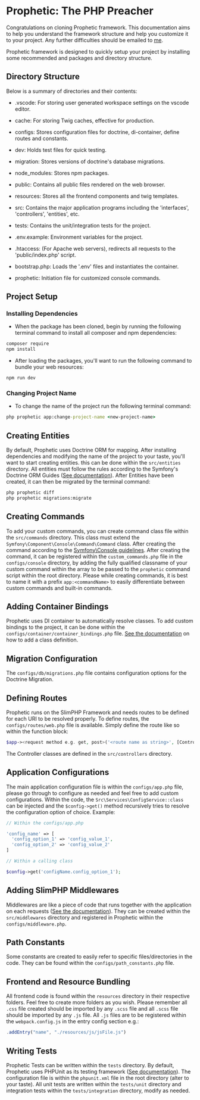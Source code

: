 # Prophetic: The PHP Preacher

Congratulations on cloning Prophetic framework. This documentation aims to help you understand the framework structure and help you customize it to your project. Any further difficulties should be emailed to [me](mailto:prosperpepple12@gmail.com).

Prophetic framework is designed to quickly setup your project by installing some recommended and packages and directory structure.

## Directory Structure

Below is a summary of directories and their contents:

- .vscode: For storing user generated workspace settings on the vscode editor.

- cache: For storing Twig caches, effective for production.

- configs: Stores configuration files for doctrine, di-container, define routes and constants.

- dev: Holds test files for quick testing.

- migration: Stores versions of doctrine's database migrations.

- node_modules: Stores npm packages.

- public: Contains all public files rendered on the web browser.

- resources: Stores all the frontend components and twig templates.

- src: Contains the major application programs including the 'interfaces', 'controllers', 'entities', etc.

- tests: Contains the unit/integration tests for the project.

- .env.example: Environment variables for the project.

- .htaccess: (For Apache web servers), redirects all requests to the 'public/index.php' script.

- bootstrap.php: Loads the '.env' files and instantiates the container.

- prophetic: Initiation file for customized console commands.

## Project Setup

### Installing Dependencies

- When the package has been cloned, begin by running the following terminal command to install all composer and npm dependencies:

```cmd
composer require
npm install
```

- After loading the packages, you'll want to run the following command to bundle your web resources:

```cmd
npm run dev
```

### Changing Project Name

- To change the name of the project run the following terminal command:

```cmd
php prophetic app:change-project-name <new-project-name>
```

## Creating Entities

By default, Prophetic uses Doctrine ORM for mapping. After installing dependencies and modifying the name of the project to your taste, you'll want to start creating entities. this can be done within the `src/entities` directory. All entities must follow the rules according to the Symfony's Doctrine ORM Guides ([See documentation](https://doctrine-project.org/projects/doctrine-orm/en/3.3/index.html)).
After Entities have been created, it can then be migrated by the terminal command:

```cmd
php prophetic diff
php prophetic migrations:migrate
```

## Creating Commands

To add your custom commands, you can create command class file within the `src/commands` directory. This class must extend the `Symfony\Component\Console\Command\Command` class. After creating the command according to the [Symfony\Console guidelines](https://symfony.com/doc/current/console.html#creating-a-command).
After creating the command, it can be registered within the `custom_commands.php` file in the `configs/console` directory, by adding the fully qualified classname of your custom command within the array to be passed to the `prophetic` command script within the root directory.
Please while creating commands, it is best to name it with a prefix `app:<commandName>` to easily differentiate between custom commands and built-in commands.

## Adding Container Bindings

Prophetic uses DI container to automatically resolve classes. To add custom bindings to the project, it can be done within the `configs/container/container_bindings.php` file. [See the documentation](https://php-di.org/docs) on how to add a class definition.

## Migration Configuration

The `configs/db/migrations.php` file contains configuration options for the Doctrine Migration.

## Defining Routes

Prophetic runs on the SlimPHP Framework and needs routes to be defined for each URI to be resolved properly. To define routes, the `configs/routes/web.php` file is available. Simply define the route like so within the function block:

```php
$app-><request method e.g. get, post>('<route name as string>', [ControllerName::class, fn(){}, 'arguments (optional)']);
```

The Controller classes are defined in the `src/controllers` directory.

## Application Configurations

The main application configuration file is within the `configs/app.php` file, please go through to configure as needed and feel free to add custom configurations. Within the code, the `Src\Services\ConfigService::class` can be injected and the `$config->get()` method recursively tries to resolve the configuration option of choice. Example:

```php
// Within the configs/app.php

'config_name' => [
  'config_option_1' => 'config_value_1',
  'config_option_2' => 'config_value_2'
]

// Within a calling class

$config->get('configName.config_option_1');
```

## Adding SlimPHP Middlewares

Middlewares are like a piece of code that runs together with the application on each requests ([See the documentation](https://slimframework.com/docs/v4/concepts/middleware.html)). They can be created within the `src/middlewares` directory and registered in Prophetic within the `configs/middleware.php`.

## Path Constants

Some constants are created to easily refer to specific files/directories in the code. They can be found within the `configs/path_constants.php` file.

## Frontend and Resource Bundling

All frontend code is found within the `resources` directory in their respective folders. Feel free to create more folders as you wish. Please remember all `.css` file created should be imported by any `.scss` file and all `.scss` file should be imported by any `.js` file. All `.js` files are to be registered within the `webpack.config.js` in the entry config section e.g.:

```js
.addEntry("name", "./resources/js/jsFile.js")
```

## Writing Tests

Prophetic Tests can be written within the `tests` directory. By default, Prophetic uses PHPUnit as its testing framework ([See documentation](https://docs.phpunit.de/en/11.5/)). The configuration file is within the `phpunit.xml` file in the root directory (alter to your taste).
All unit tests are written within the `tests/unit` directory and integration tests within the `tests/integration` directory, modify as needed.
